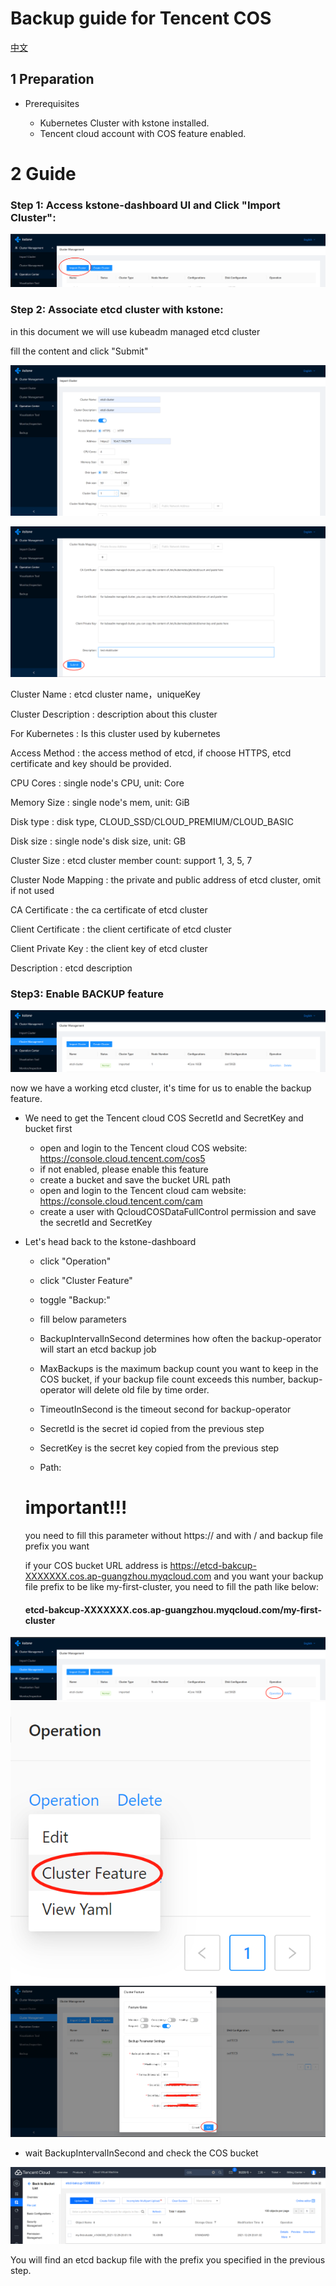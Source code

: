 # Backup guide for Tencent COS

[中文](cos_zh.md)
## 1 Preparation

+ Prerequisites

  - Kubernetes Cluster with kstone installed.
  - Tencent cloud account with COS feature enabled. 

  

# 2 Guide

### Step 1: Access kstone-dashboard UI and Click "Import Cluster":

![kstone-associate](../../images/images_for_backup_cos/en/kstone-associate.png)

### Step 2: Associate etcd cluster with kstone:

in this document we will use kubeadm managed etcd cluster 

fill the content and click "Submit"

![kstone-associate](../../images/images_for_backup_cos/en/kstone-associate2.png)

![kstone-associate](../../images/images_for_backup_cos/en/kstone-associate3.png)

Cluster Name : etcd cluster name，uniqueKey

Cluster Description : description about this cluster

For Kubernetes : Is this cluster used by kubernetes

Access Method :  the access method of etcd, if choose HTTPS, etcd certificate and key should be provided.

CPU Cores :  single node's CPU, unit: Core

Memory Size : single node's mem, unit: GiB

Disk type : disk type, CLOUD_SSD/CLOUD_PREMIUM/CLOUD_BASIC

Disk size : single node's disk size, unit: GB

Cluster Size : etcd cluster member count: support 1, 3, 5, 7

Cluster Node Mapping : the private and public address of etcd cluster, omit if not used

CA Certificate : the ca certificate of etcd cluster

Client Certificate :  the client certificate of etcd cluster

Client Private Key : the client key of etcd cluster

Description : etcd description

### Step3: Enable BACKUP feature

![kstone-enable-backup](../../images/images_for_backup_cos/en/kstone-enable-backup.png)

now we have a working etcd cluster, it's time for us to enable the backup feature.

+ We need to get the Tencent cloud COS SecretId and SecretKey and bucket first 
  - open and login to  the Tencent cloud  COS website: https://console.cloud.tencent.com/cos5
  - if not enabled, please enable this feature
  - create a bucket and save the bucket URL path
  - open and login to the Tencent cloud cam website: https://console.cloud.tencent.com/cam
  - create a user with QcloudCOSDataFullControl permission  and save the secretId and SecretKey

+ Let's head back to the kstone-dashboard

  - click "Operation"

  - click "Cluster Feature"

  - toggle "Backup:"

  - fill below parameters

  - BackupIntervalInSecond determines how often the backup-operator will start an etcd backup job

  - MaxBackups is the maximum backup count you want to keep in the COS bucket, if your backup file count exceeds this number, backup-operator will delete old file by time order.

  - TimeoutInSecond is the timeout second for backup-operator

  - SecretId is the secret id copied from the previous step

  - SecretKey is the secret key copied from the previous step

  - Path:

  # important!!! 

  you need to fill this parameter without https:// and with / and backup file prefix you want

  if your COS bucket URL  address is https://etcd-bakcup-XXXXXXX.cos.ap-guangzhou.myqcloud.com and you want your backup file prefix to be like my-first-cluster, you need to fill the path like below:

  #### etcd-bakcup-XXXXXXX.cos.ap-guangzhou.myqcloud.com/my-first-cluster



![kstone-enable-backup](../../images/images_for_backup_cos/en/kstone-enable-backup2.png)
![kstone-enable-backup](../../images/images_for_backup_cos/en/kstone-enable-backup3.png)
![kstone-enable-backup](../../images/images_for_backup_cos/en/kstone-enable-backup4.png)


+ wait BackupIntervalInSecond  and check the COS bucket

![kstone-enable-backup](../../images/images_for_backup_cos/en/kstone-enable-backup5.png)

You will find an etcd backup file with the prefix you specified in the previous step.